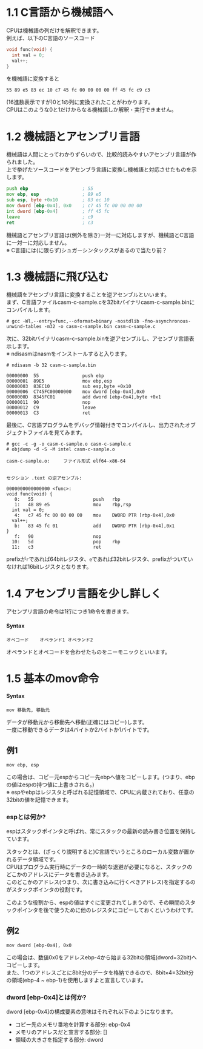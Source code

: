 # 1.1 C言語から機械語へ
CPUは機械語の列だけを解釈できます。  
例えば、以下のC言語のソースコード
```c
void func(void) {
  int val = 0;
  val++;
}
```
を機械語に変換すると
```
55 89 e5 83 ec 10 c7 45 fc 00 00 00 00 ff 45 fc c9 c3
```
(16進数表示ですが)0と1の列に変換されたことがわかります。  
CPUはこのような0と1だけからなる機械語しか解釈・実行できません。  

# 1.2 機械語とアセンブリ言語
機械語は人間にとってわかりずらいので、比較的読みやすいアセンブリ言語が作られました。  
上で挙げたソースコードをアセンブラ言語に変換し機械語と対応させたものを示します。
```asm
push ebp                    ; 55
mov ebp, esp                ; 89 e5
sub esp, byte +0x10         ; 83 ec 10
mov dword [ebp-0x4], 0x0    ; c7 45 fc 00 00 00 00
int dword [ebp-0x4]         ; ff 45 fc
leave                       ; c9
ret                         ; c3
```
機械語とアセンブリ言語は(例外を除き)一対一に対応しますが、機械語とC言語に一対一に対応しません。  
※ C言語には(に限らず)シュガーシンタックスがあるので当たり前？  
  
# 1.3 機械語に飛び込む
機械語をアセンブリ言語に変換することを逆アセンブルといいます。  
まず、C言語ファイルcasm-c-sample.cを32bitバイナリcasm-c-sample.binにコンパイルします。
```
# gcc -Wl,--entry=func,--oformat=binary -nostdlib -fno-asynchronous-unwind-tables -m32 -o casm-c-sample.bin casm-c-sample.c
```
次に、32bitバイナリcasm-c-sample.binを逆アセンブルし、アセンブリ言語表示します。  
※ ndisasmはnasmをインストールすると入ります。
```
# ndisasm -b 32 casm-c-sample.bin
```
```
00000000  55                push ebp
00000001  89E5              mov ebp,esp
00000003  83EC10            sub esp,byte +0x10
00000006  C745FC00000000    mov dword [ebp-0x4],0x0
0000000D  8345FC01          add dword [ebp-0x4],byte +0x1
00000011  90                nop
00000012  C9                leave
00000013  C3                ret
```
最後に、C言語プログラムをデバッグ情報付きでコンパイルし、出力されたオブジェクトファイルを見てみます。
```
# gcc -c -g -o casm-c-sample.o casm-c-sample.c
# objdump -d -S -M intel casm-c-sample.o
```
```
casm-c-sample.o:     ファイル形式 elf64-x86-64


セクション .text の逆アセンブル:

0000000000000000 <func>:
void func(void) {
   0:   55                      push   rbp
   1:   48 89 e5                mov    rbp,rsp
  int val = 0;
   4:   c7 45 fc 00 00 00 00    mov    DWORD PTR [rbp-0x4],0x0
  val++;
   b:   83 45 fc 01             add    DWORD PTR [rbp-0x4],0x1
}
   f:   90                      nop
  10:   5d                      pop    rbp
  11:   c3                      ret
```
prefixが`r`であれば64bitレジスタ、`e`であれば32bitレジスタ、prefixがついていなければ16bitレジスタとなります。

# 1.4 アセンブリ言語を少し詳しく
アセンブリ言語の命令は1行につき1命令を書きます。  
#### Syntax
```
オペコード    オペランド1 オペランド2
```
オペランドとオペコードを合わせたものをニーモニックといいます。

# 1.5 基本のmov命令
#### Syntax
```
mov 移動先, 移動元
```
データが移動元から移動先へ移動(正確にはコピー)します。  
一度に移動できるデータは4バイトか2バイトか1バイトです。

## 例1
```
mov ebp, esp
```
この場合は、コピー元espからコピー先ebpへ値をコピーします。(つまり、ebpの値はespの持つ値に上書きされる。)  
※ espやebpはレジスタと呼ばれる記憶領域で、CPUに内蔵されており、任意の32bitの値を記憶できます。  
  
### espとは何か?
espはスタックポインタと呼ばれ、常にスタックの最新の読み書き位置を保持しています。  
  
スタックとは、(ざっくり説明すると)C言語でいうところのローカル変数が置かれるデータ領域です。  
CPUはプログラム実行時にデータの一時的な退避が必要になると、スタックのどこかのアドレスにデータを書き込みます。  
このどこかのアドレス(つまり、次に書き込みに行くべきアドレス)を指定するのがスタックポインタの役割です。
  
このような役割から、espの値はすぐに変更されてしまうので、その瞬間のスタックポインタを後で使うために他のレジスタにコピーしておくというわけです。
## 例2
```
mov dword [ebp-0x4], 0x0
```
この場合は、数値0x0をアドレスebp-4から始まる32bitの領域(dword=32bit)へコピーします。  
また、1つのアドレスごとに8bit分のデータを格納できるので、8bit×4=32bit分の領域(ebp-4 ~ ebp-1)を使用しますよと宣言しています。

### dword [ebp-0x4]とは何か?
dword [ebp-0x4]の構成要素の意味はそれぞれ以下のようになります。
- コピー先のメモリ番地を計算する部分: ebp-0x4
- メモリのアドレスだと宣言する部分: []
- 領域の大きさを指定する部分: dword
